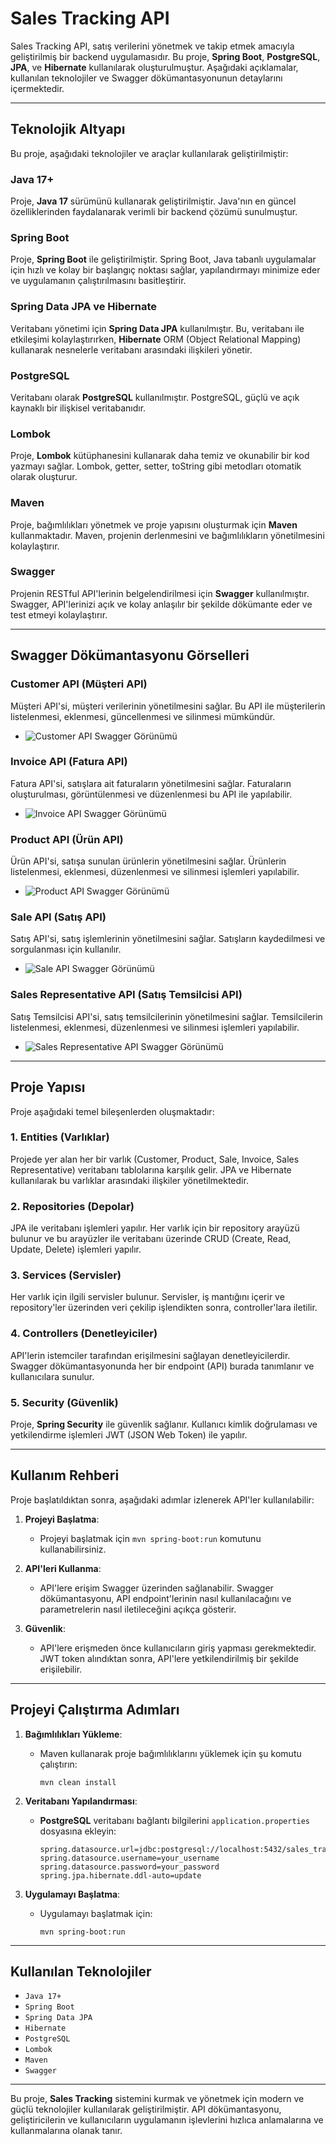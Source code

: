 # Sales Tracking API

Sales Tracking API, satış verilerini yönetmek ve takip etmek amacıyla geliştirilmiş bir backend uygulamasıdır. Bu proje, **Spring Boot**, **PostgreSQL**, **JPA**, ve **Hibernate** kullanılarak oluşturulmuştur. Aşağıdaki açıklamalar, kullanılan teknolojiler ve Swagger dökümantasyonunun detaylarını içermektedir.

---

## Teknolojik Altyapı

Bu proje, aşağıdaki teknolojiler ve araçlar kullanılarak geliştirilmiştir:

### **Java 17+**
Proje, **Java 17** sürümünü kullanarak geliştirilmiştir. Java'nın en güncel özelliklerinden faydalanarak verimli bir backend çözümü sunulmuştur.

### **Spring Boot**
Proje, **Spring Boot** ile geliştirilmiştir. Spring Boot, Java tabanlı uygulamalar için hızlı ve kolay bir başlangıç noktası sağlar, yapılandırmayı minimize eder ve uygulamanın çalıştırılmasını basitleştirir.

### **Spring Data JPA ve Hibernate**
Veritabanı yönetimi için **Spring Data JPA** kullanılmıştır. Bu, veritabanı ile etkileşimi kolaylaştırırken, **Hibernate** ORM (Object Relational Mapping) kullanarak nesnelerle veritabanı arasındaki ilişkileri yönetir.

### **PostgreSQL**
Veritabanı olarak **PostgreSQL** kullanılmıştır. PostgreSQL, güçlü ve açık kaynaklı bir ilişkisel veritabanıdır.

### **Lombok**
Proje, **Lombok** kütüphanesini kullanarak daha temiz ve okunabilir bir kod yazmayı sağlar. Lombok, getter, setter, toString gibi metodları otomatik olarak oluşturur.

### **Maven**
Proje, bağımlılıkları yönetmek ve proje yapısını oluşturmak için **Maven** kullanmaktadır. Maven, projenin derlenmesini ve bağımlılıkların yönetilmesini kolaylaştırır.

### **Swagger**
Projenin RESTful API'lerinin belgelendirilmesi için **Swagger** kullanılmıştır. Swagger, API'lerinizi açık ve kolay anlaşılır bir şekilde dökümante eder ve test etmeyi kolaylaştırır.

---

## Swagger Dökümantasyonu Görselleri

### **Customer API (Müşteri API)**
Müşteri API'si, müşteri verilerinin yönetilmesini sağlar. Bu API ile müşterilerin listelenmesi, eklenmesi, güncellenmesi ve silinmesi mümkündür.

- ![Customer API Swagger Görünümü](https://github.com/ynskrc23/sales-tracking/blob/master/image/customer.png)

### **Invoice API (Fatura API)**
Fatura API'si, satışlara ait faturaların yönetilmesini sağlar. Faturaların oluşturulması, görüntülenmesi ve düzenlenmesi bu API ile yapılabilir.

- ![Invoice API Swagger Görünümü](https://github.com/ynskrc23/sales-tracking/blob/master/image/inovice.png)

### **Product API (Ürün API)**
Ürün API'si, satışa sunulan ürünlerin yönetilmesini sağlar. Ürünlerin listelenmesi, eklenmesi, düzenlenmesi ve silinmesi işlemleri yapılabilir.

- ![Product API Swagger Görünümü](https://github.com/ynskrc23/sales-tracking/blob/master/image/product.png)

### **Sale API (Satış API)**
Satış API'si, satış işlemlerinin yönetilmesini sağlar. Satışların kaydedilmesi ve sorgulanması için kullanılır.

- ![Sale API Swagger Görünümü](https://github.com/ynskrc23/sales-tracking/blob/master/image/sale.png)

### **Sales Representative API (Satış Temsilcisi API)**
Satış Temsilcisi API'si, satış temsilcilerinin yönetilmesini sağlar. Temsilcilerin listelenmesi, eklenmesi, düzenlenmesi ve silinmesi işlemleri yapılabilir.

- ![Sales Representative API Swagger Görünümü](https://github.com/ynskrc23/sales-tracking/blob/master/image/sales-rep.png)

---

## Proje Yapısı

Proje aşağıdaki temel bileşenlerden oluşmaktadır:

### 1. **Entities (Varlıklar)**
Projede yer alan her bir varlık (Customer, Product, Sale, Invoice, Sales Representative) veritabanı tablolarına karşılık gelir. JPA ve Hibernate kullanılarak bu varlıklar arasındaki ilişkiler yönetilmektedir.

### 2. **Repositories (Depolar)**
JPA ile veritabanı işlemleri yapılır. Her varlık için bir repository arayüzü bulunur ve bu arayüzler ile veritabanı üzerinde CRUD (Create, Read, Update, Delete) işlemleri yapılır.

### 3. **Services (Servisler)**
Her varlık için ilgili servisler bulunur. Servisler, iş mantığını içerir ve repository'ler üzerinden veri çekilip işlendikten sonra, controller'lara iletilir.

### 4. **Controllers (Denetleyiciler)**
API'lerin istemciler tarafından erişilmesini sağlayan denetleyicilerdir. Swagger dökümantasyonunda her bir endpoint (API) burada tanımlanır ve kullanıcılara sunulur.

### 5. **Security (Güvenlik)**
Proje, **Spring Security** ile güvenlik sağlanır. Kullanıcı kimlik doğrulaması ve yetkilendirme işlemleri JWT (JSON Web Token) ile yapılır.

---

## Kullanım Rehberi

Proje başlatıldıktan sonra, aşağıdaki adımlar izlenerek API'ler kullanılabilir:

1. **Projeyi Başlatma**: 
   - Projeyi başlatmak için `mvn spring-boot:run` komutunu kullanabilirsiniz.
   
2. **API'leri Kullanma**:
   - API'lere erişim Swagger üzerinden sağlanabilir. Swagger dökümantasyonu, API endpoint'lerinin nasıl kullanılacağını ve parametrelerin nasıl iletileceğini açıkça gösterir.

3. **Güvenlik**:
   - API'lere erişmeden önce kullanıcıların giriş yapması gerekmektedir. JWT token alındıktan sonra, API'lere yetkilendirilmiş bir şekilde erişilebilir.

---

## Projeyi Çalıştırma Adımları

1. **Bağımlılıkları Yükleme**:
   - Maven kullanarak proje bağımlılıklarını yüklemek için şu komutu çalıştırın:
     ```
     mvn clean install
     ```

2. **Veritabanı Yapılandırması**:
   - **PostgreSQL** veritabanı bağlantı bilgilerini `application.properties` dosyasına ekleyin:
     ```properties
     spring.datasource.url=jdbc:postgresql://localhost:5432/sales_tracking
     spring.datasource.username=your_username
     spring.datasource.password=your_password
     spring.jpa.hibernate.ddl-auto=update
     ```

3. **Uygulamayı Başlatma**:
   - Uygulamayı başlatmak için:
     ```
     mvn spring-boot:run
     ```

---

## Kullanılan Teknolojiler

- `Java 17+`
- `Spring Boot`
- `Spring Data JPA`
- `Hibernate`
- `PostgreSQL`
- `Lombok`
- `Maven`
- `Swagger`

---

Bu proje, **Sales Tracking** sistemini kurmak ve yönetmek için modern ve güçlü teknolojiler kullanılarak geliştirilmiştir. API dökümantasyonu, geliştiricilerin ve kullanıcıların uygulamanın işlevlerini hızlıca anlamalarına ve kullanmalarına olanak tanır.
